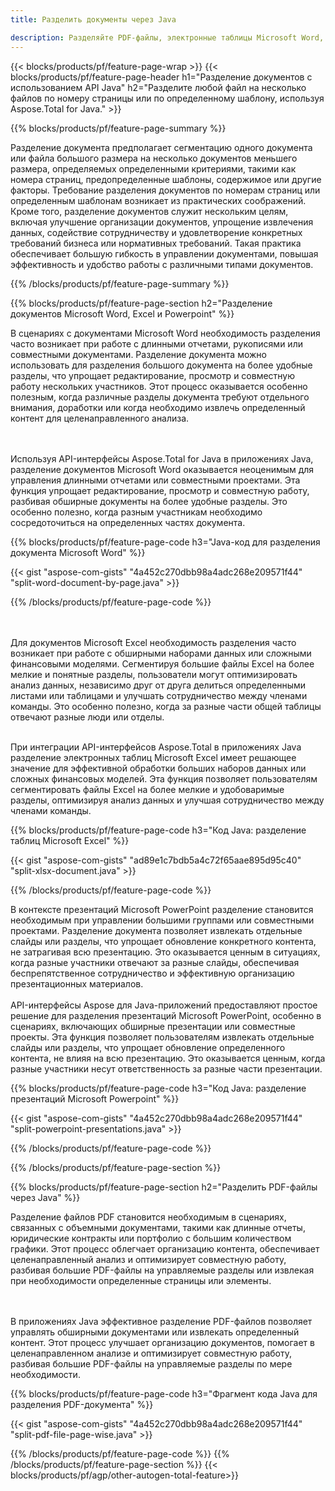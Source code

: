 ```yaml
---
title: Разделить документы через Java 

description: Разделяйте PDF-файлы, электронные таблицы Microsoft Word, Excel и презентации PowerPoint с помощью приложения Java. Разделите документ по номеру страницы или по заранее заданному шаблону.
---
```


{{< blocks/products/pf/feature-page-wrap >}}
{{< blocks/products/pf/feature-page-header h1="Разделение документов с использованием API Java" h2="Разделите любой файл на несколько файлов по номеру страницы или по определенному шаблону, используя Aspose.Total for Java." >}}

{{% blocks/products/pf/feature-page-summary %}}

Разделение документа предполагает сегментацию одного документа или файла большого размера на несколько документов меньшего размера, определяемых определенными критериями, такими как номера страниц, предопределенные шаблоны, содержимое или другие факторы. Требование разделения документов по номерам страниц или определенным шаблонам возникает из практических соображений. Кроме того, разделение документов служит нескольким целям, включая улучшение организации документов, упрощение извлечения данных, содействие сотрудничеству и удовлетворение конкретных требований бизнеса или нормативных требований. Такая практика обеспечивает большую гибкость в управлении документами, повышая эффективность и удобство работы с различными типами документов.

{{% /blocks/products/pf/feature-page-summary  %}}

{{% blocks/products/pf/feature-page-section  h2="Разделение документов Microsoft Word, Excel и Powerpoint" %}}

В сценариях с документами Microsoft Word необходимость разделения часто возникает при работе с длинными отчетами, рукописями или совместными документами. Разделение документа можно использовать для разделения большого документа на более удобные разделы, что упрощает редактирование, просмотр и совместную работу нескольких участников. Этот процесс оказывается особенно полезным, когда различные разделы документа требуют отдельного внимания, доработки или когда необходимо извлечь определенный контент для целенаправленного анализа. 

<br /><br />
Используя API-интерфейсы Aspose.Total for Java в приложениях Java, разделение документов Microsoft Word оказывается неоценимым для управления длинными отчетами или совместными проектами. Эта функция упрощает редактирование, просмотр и совместную работу, разбивая обширные документы на более удобные разделы. Это особенно полезно, когда разным участникам необходимо сосредоточиться на определенных частях документа.


{{% blocks/products/pf/feature-page-code h3="Java-код для разделения документа Microsoft Word" %}}

{{< gist "aspose-com-gists" "4a452c270dbb98a4adc268e209571f44" "split-word-document-by-page.java" >}}

{{% /blocks/products/pf/feature-page-code  %}}

<br /><br />
Для документов Microsoft Excel необходимость разделения часто возникает при работе с обширными наборами данных или сложными финансовыми моделями. Сегментируя большие файлы Excel на более мелкие и понятные разделы, пользователи могут оптимизировать анализ данных, независимо друг от друга делиться определенными листами или таблицами и улучшать сотрудничество между членами команды. Это особенно полезно, когда за разные части общей таблицы отвечают разные люди или отделы.
<br /><br />

При интеграции API-интерфейсов Aspose.Total в приложениях Java разделение электронных таблиц Microsoft Excel имеет решающее значение для эффективной обработки больших наборов данных или сложных финансовых моделей. Эта функция позволяет пользователям сегментировать файлы Excel на более мелкие и удобоваримые разделы, оптимизируя анализ данных и улучшая сотрудничество между членами команды.

{{% blocks/products/pf/feature-page-code h3="Код Java: разделение таблиц Microsoft Excel" %}}

{{< gist "aspose-com-gists" "ad89e1c7bdb5a4c72f65aae895d95c40" "split-xlsx-document.java" >}}

{{% /blocks/products/pf/feature-page-code  %}}

В контексте презентаций Microsoft PowerPoint разделение становится необходимым при управлении большими группами или совместными проектами. Разделение документа позволяет извлекать отдельные слайды или разделы, что упрощает обновление конкретного контента, не затрагивая всю презентацию. Это оказывается ценным в ситуациях, когда разные участники отвечают за разные слайды, обеспечивая беспрепятственное сотрудничество и эффективную организацию презентационных материалов. <br /><br />
API-интерфейсы Aspose для Java-приложений предоставляют простое решение для разделения презентаций Microsoft PowerPoint, особенно в сценариях, включающих обширные презентации или совместные проекты. Эта функция позволяет пользователям извлекать отдельные слайды или разделы, что упрощает обновление определенного контента, не влияя на всю презентацию. Это оказывается ценным, когда разные участники несут ответственность за разные части презентации.

{{% blocks/products/pf/feature-page-code h3="Код Java: разделение презентаций Microsoft Powerpoint" %}}

{{< gist "aspose-com-gists" "4a452c270dbb98a4adc268e209571f44" "split-powerpoint-presentations.java" >}}

{{% /blocks/products/pf/feature-page-code  %}}

{{% /blocks/products/pf/feature-page-section %}}

{{% blocks/products/pf/feature-page-section  h2="Разделить PDF-файлы через Java" %}}

Разделение файлов PDF становится необходимым в сценариях, связанных с объемными документами, такими как длинные отчеты, юридические контракты или портфолио с большим количеством графики. Этот процесс облегчает организацию контента, обеспечивает целенаправленный анализ и оптимизирует совместную работу, разбивая большие PDF-файлы на управляемые разделы или извлекая при необходимости определенные страницы или элементы.

<br /><br />
В приложениях Java эффективное разделение PDF-файлов позволяет управлять обширными документами или извлекать определенный контент. Этот процесс улучшает организацию документов, помогает в целенаправленном анализе и оптимизирует совместную работу, разбивая большие PDF-файлы на управляемые разделы по мере необходимости.

{{% blocks/products/pf/feature-page-code h3="Фрагмент кода Java для разделения PDF-документа" %}}

{{< gist "aspose-com-gists" "4a452c270dbb98a4adc268e209571f44" "split-pdf-file-page-wise.java" >}}

{{% /blocks/products/pf/feature-page-code  %}}
{{% /blocks/products/pf/feature-page-section %}}
{{< blocks/products/pf/agp/other-autogen-total-feature>}}